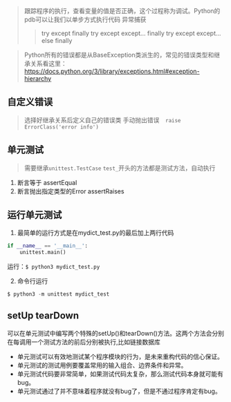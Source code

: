 > 跟踪程序的执行，查看变量的值是否正确，这个过程称为调试。Python的pdb可以让我们以单步方式执行代码
> 异常捕获
> > try except finally
> > try except except... finally
> > try except except... else finally

> Python所有的错误都是从BaseException类派生的，常见的错误类型和继承关系看这里：
https://docs.python.org/3/library/exceptions.html#exception-hierarchy

## 自定义错误
> 选择好继承关系后定义自己的错误类
> 手动抛出错误　`raise ErrorClass('error info')`

## 单元测试
> 需要继承`unittest.TestCase`
> `test_`开头的方法都是测试方法，自动执行
1. 断言等于  assertEqual
2. 断言抛出指定类型的Error    assertRaises

## 运行单元测试
1. 最简单的运行方式是在mydict_test.py的最后加上两行代码
```python
if __name__ == '__main__':
    unittest.main()
```
运行：`$ python3 mydict_test.py`

2. 命令行运行
```python
$ python3 -m unittest mydict_test
```

## setUp tearDown
可以在单元测试中编写两个特殊的setUp()和tearDown()方法。这两个方法会分别在每调用一个测试方法的前后分别被执行,比如链接数据库

- 单元测试可以有效地测试某个程序模块的行为，是未来重构代码的信心保证。
- 单元测试的测试用例要覆盖常用的输入组合、边界条件和异常。
- 单元测试代码要非常简单，如果测试代码太复杂，那么测试代码本身就可能有bug。
- 单元测试通过了并不意味着程序就没有bug了，但是不通过程序肯定有bug。